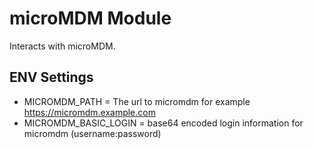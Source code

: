 microMDM Module
==============

Interacts with microMDM.

ENV Settings
---

* MICROMDM_PATH = The url to micromdm for example https://micromdm.example.com
* MICROMDM_BASIC_LOGIN = base64 encoded login information for micromdm (username:password)